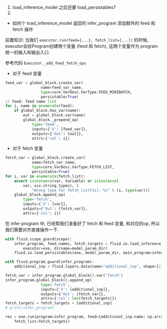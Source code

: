 1. load_inference_model 之后还要 load_persistables?
2.

* 如何个 load_inference_model 返回的 infer_program 添加额外的 feed 和 fetch 操作

前置知识: 当我们 `executor.run(feed={...}, fetch_list=[...])` 的时候, executor会给Program创建两个变量 (feed 和 fetch), 这两个变量作为 program 统一的输入和输出入口.

参考代码 `Executor._add_feed_fetch_ops`

* 对于 feed 变量
```python
feed_var = global_block.create_var(
                name=feed_var_name,
                type=core.VarDesc.VarType.FEED_MINIBATCH,
                persistable=True)
// feed: feed name list
for i, name in enumerate(feed):
    if global_block.has_var(name):
        out = global_block.var(name)
        global_block._prepend_op(
            type='feed',
            inputs={'X': [feed_var]},
            outputs={'Out': [out]},
            attrs={'col': i})
```
* 对于 fetch 变量
```python
fetch_var = global_block.create_var(
            name=fetch_var_name,
            type=core.VarDesc.VarType.FETCH_LIST,
            persistable=True)
for i, var in enumerate(fetch_list):
    assert isinstance(var, Variable) or isinstance(
        var, six.string_types), (
            "Wrong type for fetch_list[%s]: %s" % (i, type(var)))
    global_block.append_op(
        type='fetch',
        inputs={'X': [var]},
        outputs={'Out': [fetch_var]},
        attrs={'col': i})
```

在 infer program 中, 已经帮我们准备好了 fetch 和 feed 变量, 和对应的op, 所以我们需要对齐直接操作一下.


```python
with fluid.scope_guard(scope):
    infer_program, feed_names, fetch_targets = fluid.io.load_inference_model(
        executor=exe, dirname=model_param_dir)
    fluid.io.load_persistables(exe, model_param_dir, main_program=infer_program)

with fluid.program_guard(infer_program):
    additional_inp = fluid.layers.data(name="additional_inp", shape=[1], append_batch_size=False)

fetch_var = infer_program.global_block().var("fetch")
infer_program.global_block().append_op(
                type='fetch',
                inputs={'X': [additional_inp]},
                outputs={'Out': [fetch_var]},
                attrs={'col': len(fetch_targets)})
fetch_targets = fetch_targets + [additional_inp]
# print(infer_program)

res = exe.run(program=infer_program, feed={additional_inp.name: np.array([4.])}, 
    fetch_list=fetch_targets)

```
